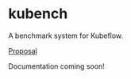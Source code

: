 # kubench

A benchmark system for Kubeflow.

[Proposal](https://docs.google.com/document/d/1IvoXptcKT83gaCww8dNILr_7YfLK2A2yVzJYxi4_I_g/edit?usp=sharing)

Documentation coming soon!
